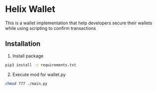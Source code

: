 # Helix Wallet
This is a wallet implementation that help developers secure their wallets while using scripting to confirm transactions

## Installation
1. Install package
```sh
pip3 install -r requirements.txt
```

2. Execute mod for wallet.py
```sh
chmod 777 ./main.py
```